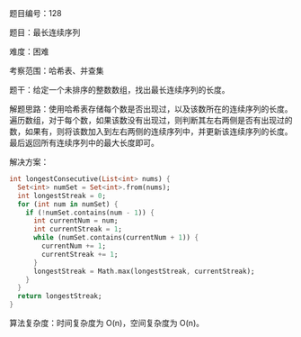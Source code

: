 题目编号：128

题目：最长连续序列

难度：困难

考察范围：哈希表、并查集

题干：给定一个未排序的整数数组，找出最长连续序列的长度。

解题思路：使用哈希表存储每个数是否出现过，以及该数所在的连续序列的长度。遍历数组，对于每个数，如果该数没有出现过，则判断其左右两侧是否有出现过的数，如果有，则将该数加入到左右两侧的连续序列中，并更新该连续序列的长度。最后返回所有连续序列中的最大长度即可。

解决方案：

```dart
int longestConsecutive(List<int> nums) {
  Set<int> numSet = Set<int>.from(nums);
  int longestStreak = 0;
  for (int num in numSet) {
    if (!numSet.contains(num - 1)) {
      int currentNum = num;
      int currentStreak = 1;
      while (numSet.contains(currentNum + 1)) {
        currentNum += 1;
        currentStreak += 1;
      }
      longestStreak = Math.max(longestStreak, currentStreak);
    }
  }
  return longestStreak;
}
```

算法复杂度：时间复杂度为 O(n)，空间复杂度为 O(n)。